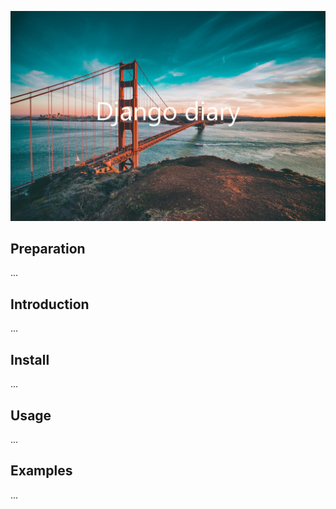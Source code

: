 ![Django diary](.github/readme_header.jpg)

## Preparation
...

## Introduction
...

## Install
...

## Usage
...

## Examples
...
